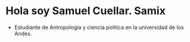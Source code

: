 # Hola soy Samuel Cuellar. Samix
 - Estudiante de Antropología y ciencia politica en la universidad de los Andes. 
